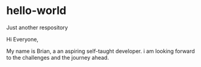 # hello-world
Just another respository

Hi Everyone,

My name is Brian, a an aspiring self-taught developer. i am looking forward to the challenges and the journey ahead.

